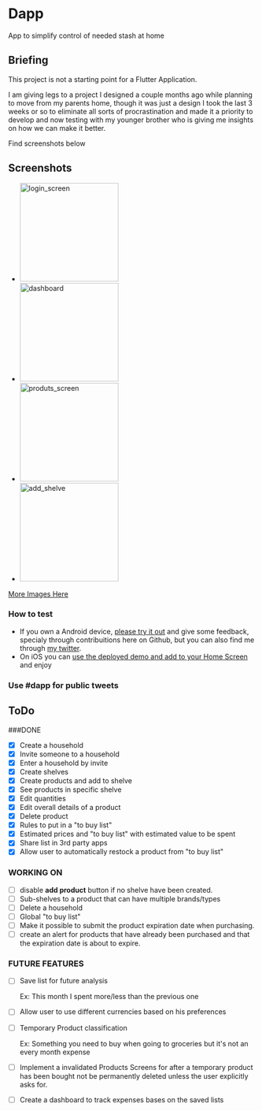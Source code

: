 # Dapp

App to simplify control of needed stash at home

## Briefing

This project is not a starting point for a Flutter Application.

I am giving legs to a project I designed a couple months ago while planning to 
move from my parents home, though it was just a design I took the last 3 weeks or so 
to eliminate all sorts of procrastination and made it a priority 
to develop and now testing with my younger brother who is giving me insights on how we can make it better.

Find screenshots below

## Screenshots

- <img src="./screenshots/login_screen.PNG" alt="login_screen" width="200"/>
- <img src="./screenshots/dashboard.PNG" alt="dashboard" width="200"/>
- <img src="./screenshots/produts_screen.PNG" alt="produts_screen" width="200"/>
- <img src="./screenshots/add_shelve.PNG" alt="add_shelve" width="200"/>

 [More Images Here](./screenshots)

### How to test

- If you own a Android device, [please try it out](https://play.google.com/store/apps/details?id=com.lsambo02.despensa) and give some feedback, specialy through contribuitions here on Github, but you can also find me through [my twitter](https://twitter.com/lsambo02).
- On iOS you can [use the deployed demo and add to your Home Screen ](http://despensa-1bed3.web.app/) and enjoy


### Use #dapp for public tweets

## ToDo

###DONE
- [x] Create a household
- [x] Invite someone to a household
- [x] Enter a household by invite
- [x] Create shelves
- [x] Create products and add to shelve
- [x] See products in specific shelve
- [x] Edit quantities
- [x] Edit overall details of a product
- [x] Delete product
- [x] Rules to put in a "to buy list"
- [x] Estimated prices and "to buy list" with estimated value to be spent
- [x] Share list in 3rd party apps
- [x] Allow user to automatically restock a product from "to buy list"

### WORKING ON
- [ ] disable <b>add product</b> button if no shelve have been created.
- [ ] Sub-shelves to a product that can have multiple brands/types
- [ ] Delete a household
- [ ] Global "to buy list"
- [ ] Make it possible to submit the product expiration date when purchasing.
- [ ] create an alert for products that have already been purchased and that the expiration date is about to expire.

### FUTURE FEATURES
- [ ] Save list for future analysis

    Ex: This month I spent more/less than the previous one
- [ ] Allow user to use different currencies based on his preferences
- [ ] Temporary Product classification
    
    Ex: Something you need to buy when going to groceries but it's not an every month expense
- [ ] Implement a invalidated Products Screens for after a temporary product has been bought not 
  be permanently deleted unless the user explicitly asks for.

- [ ] Create a dashboard to track expenses bases on the saved lists

